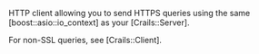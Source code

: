 HTTP client allowing you to send HTTPS queries using the same [boost::asio::io_context] as your [Crails::Server].

For non-SSL queries, see [Crails::Client].
